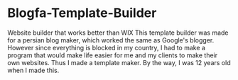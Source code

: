 # Blogfa-Template-Builder
Website builder that works better than WIX
This template builder was made for a persian blog maker, which worked the same as Google's blogger. However since everything is blocked in my country, I had to make a program that would make life easier for me and my clients to make their own websites. Thus I made a template maker. By the way, I was 12 years old when I made this.
